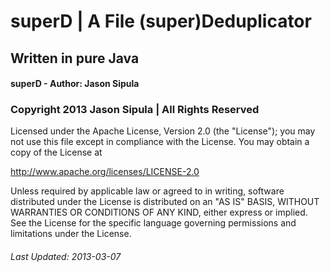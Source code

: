 # superD | A File (super)Deduplicator

## Written in pure Java

#### superD - Author: Jason Sipula

### Copyright 2013 Jason Sipula | All Rights Reserved

 Licensed under the Apache License, Version 2.0 (the "License");
 you may not use this file except in compliance with the License.
 You may obtain a copy of the License at

  http://www.apache.org/licenses/LICENSE-2.0

 Unless required by applicable law or agreed to in writing, software
 distributed under the License is distributed on an "AS IS" BASIS,
 WITHOUT WARRANTIES OR CONDITIONS OF ANY KIND, either express or implied.
 See the License for the specific language governing permissions and
 limitations under the License.

###### Last Updated: 2013-03-07
